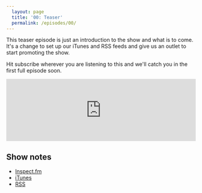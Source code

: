 ```yaml
---
  layout: page
  title: '00: Teaser'
  permalink: /episodes/00/
---
```


This teaser episode is just an introduction to the show and what is to come. It's a change to set up our iTunes and RSS feeds and give us an outlet to start promoting the show.

Hit subscribe wherever you are listening to this and we'll catch you in the first full episode soon.

<iframe width="100%" height="166" scrolling="no" frameborder="no" src="https://w.soundcloud.com/player/?url=https%3A//api.soundcloud.com/tracks/311348921&amp;color=00aabb&amp;auto_play=false&amp;hide_related=false&amp;show_comments=true&amp;show_user=true&amp;show_reposts=false"></iframe>

## Show notes

- [Inspect.fm](http://inspect.fm)
- [iTunes](#)
- [RSS](http://feeds.soundcloud.com/users/soundcloud:users:290211107/sounds.rss)
